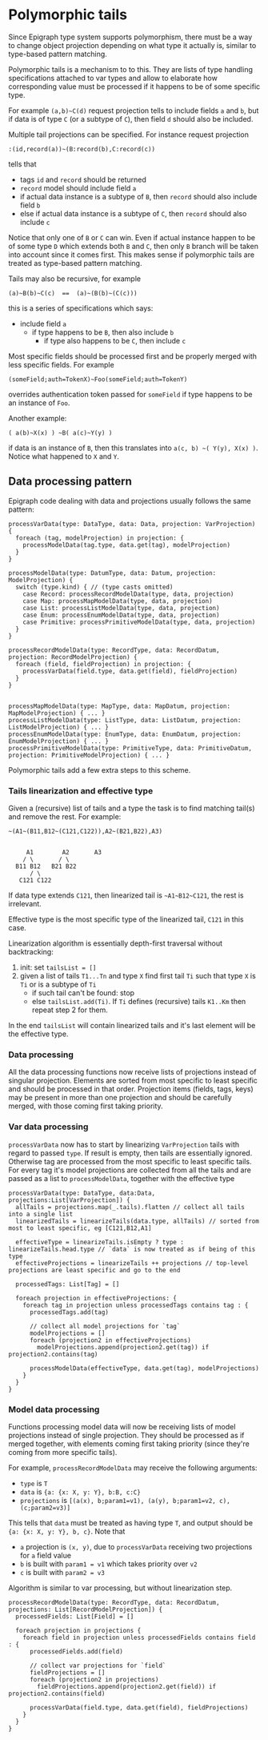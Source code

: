 # Polymorphic tails

Since Epigraph type system supports polymorphism, there must be a way to change object projection depending on
what type it actually is, similar to type-based pattern matching.

Polymorphic tails is a mechanism to to this. They are lists of type handling specifications attached to var types and
allow to elaborate how corresponding value must be processed if it happens to be of some specific type. 

For example `(a,b)~C(d)` request projection tells to include fields `a` and `b`, but if data is of type `C` (or a 
subtype of `C`), then field `d` should also be included.

Multiple tail projections can be specified. For instance request projection
```
:(id,record(a))~(B:record(b),C:record(c))
```
tells that
- tags `id` and `record` should be returned
- `record` model should include field `a`
- if actual data instance is a subtype of `B`, then `record` should also include field `b`
- else if actual data instance is a subtype of `C`, then `record` should also include `c`

Notice that only one of `B` or `C` can win. Even if actual instance happen to be of some type `D` which extends
both `B` and `C`, then only `B` branch will be taken into account since it comes first. 
This makes sense if polymorphic tails are treated as type-based pattern matching.

Tails may also be recursive, for example
```
(a)~B(b)~C(c)  ==  (a)~(B(b)~(C(c)))
```
this is a series of specifications which says:
- include field `a`
  - if type happens to be `B`, then also include `b`
    - if type also happens to be `C`, then include `c`
    
Most specific fields should be processed first and be properly merged with less specific fields. For example
```
(someField;auth=TokenX)~Foo(someField;auth=TokenY)
```
overrides authentication token passed for `someField` if type happens to be an instance of `Foo`.

Another example:
```
( a(b)~X(x) ) ~B( a(c)~Y(y) )
```
if data is an instance of `B`, then this translates into `a(c, b) ~( Y(y), X(x) )`. Notice what happened to `X` and `Y`.

## Data processing pattern

Epigraph code dealing with data and projections usually follows the same pattern:
```
processVarData(type: DataType, data: Data, projection: VarProjection) {
  foreach (tag, modelProjection) in projection: {
    processModelData(tag.type, data.get(tag), modelProjection)
  }
}

processModelData(type: DatumType, data: Datum, projection: ModelProjection) {
  switch (type.kind) { // (type casts omitted)
    case Record: processRecordModelData(type, data, projection)
    case Map: processMapModelData(type, data, projection)
    case List: processListModelData(type, data, projection)
    case Enum: processEnumModelData(type, data, projection)
    case Primitive: processPrimitiveModelData(type, data, projection)
  }
}

processRecordModelData(type: RecordType, data: RecordDatum, projection: RecordModelProjection) {
  foreach (field, fieldProjection) in projection: {
    processVarData(field.type, data.get(field), fieldProjection)
  }
}


processMapModelData(type: MapType, data: MapDatum, projection: MapModelProjection) { ... }
processListModelData(type: ListType, data: ListDatum, projection: ListModelProjection) { ... }
processEnumModelData(type: EnumType, data: EnumDatum, projection: EnumModelProjection) { ... }
processPrimitiveModelData(type: PrimitiveType, data: PrimitiveDatum, projection: PrimitiveModelProjection) { ... }
```

Polymorphic tails add a few extra steps to this scheme.

### Tails linearization and effective type
Given a (recursive) list of tails and a type the task is to find matching tail(s) and remove the rest. For example:
```
~(A1~(B11,B12~(C121,C122)),A2~(B21,B22),A3)


     A1        A2       A3
    / \       / \
  B11 B12   B21 B22
      / \
   C121 C122
```
If data type extends `C121`, then linearized tail is `~A1~B12~C121`, the rest is irrelevant.

Effective type is the most specific type of the linearized tail, `C121` in this case.

Linearization algorithm is essentially depth-first traversal without backtracking:
1. init: set `tailsList = []`
1. given a list of tails `T1...Tn` and type `X` find first tail `Ti` such that type `X` is `Ti` or is a subtype of `Ti`
    - if such tail can't be found: stop
    - else `tailsList.add(Ti)`. If `Ti` defines (recursive) tails `K1..Km` then repeat step 2 for them.

In the end `tailsList` will contain linearized tails and it's last element will be the effective type.

### Data processing
All the data processing functions now receive lists of projections instead of singular projection. Elements are
sorted from most specific to least specific and should be processed in that order. Projection items (fields, tags, keys)
may be present in more than one projection and should be carefully merged, with those coming first taking priority.

### Var data processing
`processVarData` now has to start by linearizing `VarProjection` tails with regard to passed `type`. If result is empty,
then tails are essentially ignored. Otherwise tag are processed from the most specific to least specific tails. For
every tag it's model projections are collected from all the tails and are passed as a list to `processModelData`, 
together with the effective type
```
processVarData(type: DataType, data:Data, projections:List[VarProjection]) {
  allTails = projections.map(_.tails).flatten // collect all tails into a single list
  linearizedTails = linearizeTails(data.type, allTails) // sorted from most to least specific, eg [C121,B12,A1]
  
  effectiveType = linearizeTails.isEmpty ? type : linearizeTails.head.type // `data` is now treated as if being of this type
  effectiveProjections = linearizeTails ++ projections // top-level projections are least specific and go to the end
  
  processedTags: List[Tag] = []
  
  foreach projection in effectiveProjections: {
    foreach tag in projection unless processedTags contains tag : {
      processedTags.add(tag)
      
      // collect all model projections for `tag`
      modelProjections = []
      foreach (projection2 in effectiveProjections)
        modelProjections.append(projection2.get(tag)) if projection2.contains(tag)
      
      processModelData(effectiveType, data.get(tag), modelProjections)
    }
  }
}
```

### Model data processing
Functions processing model data will now be receiving lists of model projections instead of single projection. They
should be processed as if merged together, with elements coming first taking priority (since they're coming from more
specific tails).

For example, `processRecordModelData` may receive the following arguments:
- `type` is `T`
- `data` is `{a: {x: X, y: Y}, b:B, c:C}`
- `projections` is `[(a(x), b;param1=v1), (a(y), b;param1=v2, c), (c;param2=v3)]`

This tells that `data` must be treated as having type `T`, and output should be `{a: {x: X, y: Y}, b, c}`.
Note that

- `a` projection is `(x, y)`, due to `processVarData` receiving two projections for `a` field value
- `b` is built with `param1 = v1` which takes priority over `v2`
- `c` is built with `param2 = v3`

Algorithm is similar to var processing, but without linearization step.
```
processRecordModelData(type: RecordType, data: RecordDatum, projections: List[RecordModelProjection]) {
  processedFields: List[Field] = []
  
  foreach projection in projections {
    foreach field in projection unless processedFields contains field : {
      processedFields.add(field)
      
      // collect var projections for `field`
      fieldProjections = []
      foreach (projection2 in projections)
        fieldProjections.append(projection2.get(field)) if projection2.contains(field)
      
      processVarData(field.type, data.get(field), fieldProjections)
    }
  }
}
```

<!-- todo move to wiki -->
<!-- vim: set spell foldlevel=3: -->
